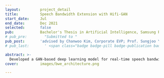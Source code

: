 ```yaml
---
layout:         project_detail
title:          Speech Bandwidth Extension with Hifi-GAN
start_date:     Jul
end_date:       Dec 2021
selected:       false
pub:            Bachelor's Thesis in Artificial Intelligence, Samsung Research.
# pub_pre:        "Submitted to "
pub_post:       'advised by Chanwoo Kim, Corporate EVP; Prof. Sungjoo Yoo'
# pub_last:       ' <span class="badge badge-pill badge-publication badge-success">Commercialized</span>'

abstract: >-
  Developed a GAN-based deep learning model for real-time speech bandwidth extension, converting wideband (WB) audio signals to super-wideband (SWB) to enhance speech clarity in wireless communication. The model achieved 30% MUSHRA score improvement over input signals and demonstrated robust generalization to unseen speakers and codec artifacts.
cover:          images/bwe_architecture.png

---
```




